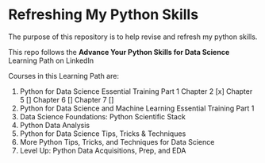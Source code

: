 # Refreshing My Python Skills
The purpose of this repository is to help revise and refresh my python skills.

This repo follows the **Advance Your Python Skills for Data Science** Learning Path on LinkedIn

Courses in this Learning Path are:
1. Python for Data Science Essential Training Part 1
   Chapter 2 [x]
   Chapter 5 []
   Chapter 6 []
   Chapter 7 []
2. Python for Data Science and Machine Learning Essential Training Part 1
3. Data Science Foundations: Python Scientific Stack
4. Python Data Analysis
5. Python for Data Science Tips, Tricks & Techniques
6. More Python Tips, Tricks, and Techniques for Data Science
7. Level Up: Python Data Acquisitions, Prep, and EDA


